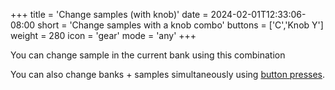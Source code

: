 +++
title = 'Change samples (with knob)'
date = 2024-02-01T12:33:06-08:00
short = 'Change samples with a knob combo'
buttons = ['C','Knob Y']
weight = 280
icon = 'gear'
mode = 'any'
+++

You can change sample in the current bank using this combination

You can also change banks + samples simultaneously using [button presses](/#change-samples).
